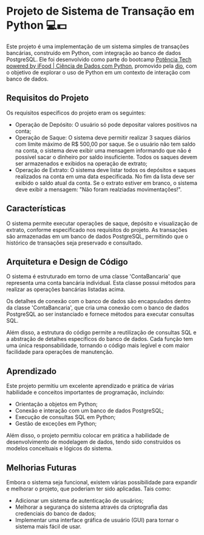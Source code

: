 # Projeto de Sistema de Transação em Python 💻💵

Este projeto é uma implementação de um sistema simples de transações bancárias, construído em Python, com integração ao banco de dados PostgreSQL. Ele foi desenvolvido como parte do bootcamp [Potência Tech powered by iFood | Ciência de Dados com Python](https://www.dio.me/bootcamp/potencia-tech-powered-ifood-ciencias-de-dados-com-python), promovido pela [dio](https://www.dio.me/), com o objetivo de explorar o uso de Python em um contexto de interação com banco de dados.

## Requisitos do Projeto

  Os requisitos específicos do projeto eram os seguintes:
  
  * Operação de Depósito: O usuário só pode depositar valores positivos na conta;
  * Operação de Saque: O sistema deve permitir realizar 3 saques diários com limite máximo de R$ 500,00 por saque. Se o usuário não tem saldo na conta, o sistema deve exibir uma mensagem informando que não é possível sacar o dinheiro por saldo insuficiente. Todos os saques devem ser armazenados e exibidos na operação de extrato;
  * Operação de Extrato: O sistema deve listar todos os depósitos e saques realizados na conta em uma data especificada. No fim da lista deve ser exibido o saldo atual da conta. Se o extrato estiver em branco, o sistema deve exibir a mensagem: "Não foram realziadas movimentações!".

## Características

  O sistema permite executar operações de saque, depósito e visualização de extrato, conforme especificado nos requisitos do projeto. As transações são armazenadas em um banco de dados PostgreSQL, permitindo que o histórico de transações seja preservado e consultado.

## Arquitetura e Design de Código

  O sistema é estruturado em torno de uma classe 'ContaBancaria' que representa uma conta bancária individual. Esta classe possui métodos para realizar as operações bancárias listadas acima.
  
  Os detalhes de conexão com o banco de dados são encapsulados dentro da classe 'ContaBancaria', que cria uma conexão com o banco de dados PostgreSQL ao ser instanciado e fornece métodos para executar consultas SQL.
  
  Além disso, a estrutura do código permite a reutilização de consultas SQL e a abstração de detalhes específicos do banco de dados. Cada função tem uma única responsabilidade, tornando o código mais legível e com maior facilidade para operações de manutenção.

## Aprendizado

  Este projeto permitiu um excelente aprendizado e prática de várias habilidade e conceitos importantes de programação, incluindo:

  * Orientação a objetos em Python;
  * Conexão e interação com um banco de dados PostgreSQL;
  * Execução de consultas SQL em Python;
  * Gestão de exceções em Python;

  Além disso, o projeto permitiu colocar em prática a habilidade de desenvolvimento de modelagem de dados, tendo sido construídos os modelos conceituais e lógicos do sistema.

## Melhorias Futuras

  Embora o sistema seja funcional, existem várias possibilidade para expandir e melhorar o projeto, que poderiam ter sido aplicadas. Tais como:

  * Adicionar um sistema de autenticação de usuários;
  * Melhorar a segurança do sistema através da criptografia das credenciais do banco de dados;
  * Implementar uma interface gráfica de usuário (GUI) para tornar o sistema mais fácil de usar.
